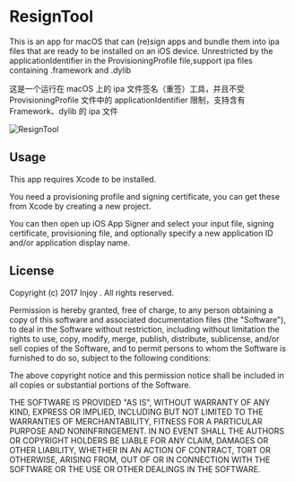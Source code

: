 # ResignTool
This is an app for macOS that can (re)sign apps and bundle them into ipa files that are ready to be installed on an iOS device. Unrestricted by the applicationIdentifier in the ProvisioningProfile file,support ipa files containing .framework and .dylib

这是一个运行在 macOS 上的 ipa 文件签名（重签）工具，并且不受 ProvisioningProfile 文件中的 applicationIdentifier 限制，支持含有 Framework、dylib 的 ipa 文件

![ResignTool](https://i.imgur.com/H8kRoPf.png)

## Usage

This app requires Xcode to be installed.

You need a provisioning profile and signing certificate, you can get these from Xcode by creating a new project.

You can then open up iOS App Signer and select your input file, signing certificate, provisioning file, and optionally specify a new application ID and/or application display name.

## License
Copyright (c) 2017 Injoy . All rights reserved.

Permission is hereby granted, free of charge, to any person obtaining a copy of this software and associated documentation files (the "Software"), to deal in the Software without restriction, including without limitation the rights to use, copy, modify, merge, publish, distribute, sublicense, and/or sell copies of the Software, and to permit persons to whom the Software is furnished to do so, subject to the following conditions:

The above copyright notice and this permission notice shall be included in all copies or substantial portions of the Software.

THE SOFTWARE IS PROVIDED "AS IS", WITHOUT WARRANTY OF ANY KIND, EXPRESS OR IMPLIED, INCLUDING BUT NOT LIMITED TO THE WARRANTIES OF MERCHANTABILITY, FITNESS FOR A PARTICULAR PURPOSE AND NONINFRINGEMENT. IN NO EVENT SHALL THE AUTHORS OR COPYRIGHT HOLDERS BE LIABLE FOR ANY CLAIM, DAMAGES OR OTHER LIABILITY, WHETHER IN AN ACTION OF CONTRACT, TORT OR OTHERWISE, ARISING FROM, OUT OF OR IN CONNECTION WITH THE SOFTWARE OR THE USE OR OTHER DEALINGS IN THE SOFTWARE.

